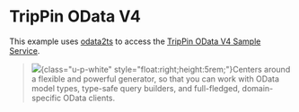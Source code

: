 # TripPin OData V4 <Badgen package="odata2ts" style="float:right"/>
This example uses [odata2ts](https://odata2ts.github.io/) to access the [TripPin OData V4 Sample Service](https://www.odata.org/blog/trippin-new-odata-v4-sample-service/).
>![](/TripPinClassDiagram.jpg){class="u-p-white" style="float:right;height:5rem;"}Centers around a flexible and powerful generator, so that you can work with OData model types, type-safe query builders, and full-fledged, domain-specific OData clients.

<script setup>
import { defineClientComponent } from 'vitepress'
const Trippin = defineClientComponent(() => {
  return import('@theme/components/Trippin.vue')
})    
</script>

<ClientOnly>  
  <Trippin/>
</ClientOnly>
